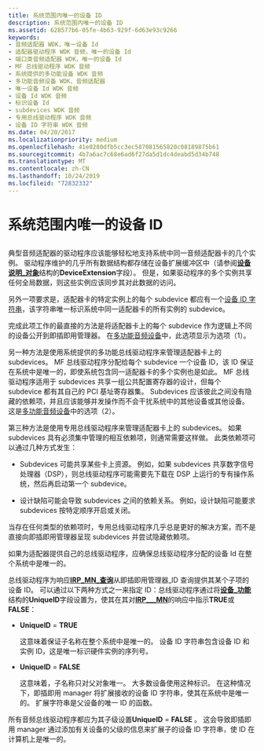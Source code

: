 ```yaml
---
title: 系统范围内唯一的设备 ID
description: 系统范围内唯一的设备 ID
ms.assetid: 628577b6-05fe-4b63-929f-6d63e93c9266
keywords:
- 音频适配器 WDK，唯一设备 Id
- 适配器驱动程序 WDK 音频，唯一的设备 Id
- 端口类音频适配器 WDK，唯一的设备 Id
- MF 总线驱动程序 WDK 音频
- 系统提供的多功能设备 WDK 音频
- 多功能音频设备 WDK、音频适配器
- 唯一设备 Id WDK 音频
- 设备 Id WDK 音频
- 标识设备 Id
- subdevices WDK 音频
- 专用总线驱动程序 WDK 音频
- 设备 ID 字符串 WDK 音频
ms.date: 04/20/2017
ms.localizationpriority: medium
ms.openlocfilehash: 41e0280dfb5cc3ec587081565820c08189875b61
ms.sourcegitcommit: 4b7a6ac7c68e6ad6f27da5d1dc4deabd5d34b748
ms.translationtype: MT
ms.contentlocale: zh-CN
ms.lasthandoff: 10/24/2019
ms.locfileid: "72832332"
---
```

# <a name="system-wide-unique-device-ids"></a>系统范围内唯一的设备 ID


## <span id="system_wide_unique_device_ids"></span><span id="SYSTEM_WIDE_UNIQUE_DEVICE_IDS"></span>


典型音频适配器的驱动程序应该能够轻松地支持系统中同一音频适配器卡的几个实例。 驱动程序维护的几乎所有数据结构都存储在设备扩展缓冲区中（请参阅[**设备说明\_对象**](https://docs.microsoft.com/windows-hardware/drivers/ddi/wdm/ns-wdm-_device_object)结构的**DeviceExtension**字段）。 但是，如果驱动程序的多个实例共享任何全局数据，则这些实例应该同步其对此数据的访问。

另外一项要求是，适配器卡的特定实例上的每个 subdevice 都应有一个[设备 ID 字符串](https://docs.microsoft.com/windows-hardware/drivers/install/device-identification-strings)，该字符串唯一标识系统中同一适配器卡的所有实例的 subdevice。

完成此项工作的最直接的方法是将适配器卡上的每个 subdevice 作为逻辑上不同的设备公开到即插即用管理器。 在[多功能音频设备](multifunction-audio-devices.md)中，此选项显示为选项（1）。

另一种方法是使用系统提供的多功能总线驱动程序来管理适配器卡上的 subdevices。 MF 总线驱动程序分配给每个 subdevice 一个设备 ID，该 ID 保证在系统中是唯一的，即使系统包含同一适配器卡的多个实例也是如此。 MF 总线驱动程序适用于 subdevices 共享一组公共配置寄存器的设计，但每个 subdevice 都有其自己的 PCI 基址寄存器集。 Subdevices 应该彼此之间没有隐藏的依赖项，并且应该能够并发操作而不会干扰系统中的其他设备或其他设备。 这是[多功能音频设备](multifunction-audio-devices.md)中的选项（2）。

第三种方法是使用专用总线驱动程序来管理适配器卡上的 subdevices。 如果 subdevices 具有必须集中管理的相互依赖项，则通常需要这样做。 此类依赖项可以通过几种方式发生：

-   Subdevices 可能共享某些卡上资源。 例如，如果 subdevices 共享数字信号处理器（DSP），则总线驱动程序可能需要先下载在 DSP 上运行的专有操作系统，然后再启动第一个 subdevice。

-   设计缺陷可能会导致 subdevices 之间的依赖关系。 例如，设计缺陷可能要求 subdevices 按特定顺序开启或关闭。

当存在任何类型的依赖项时，专用总线驱动程序几乎总是更好的解决方案，而不是直接向即插即用管理器呈现 subdevices 并尝试隐藏依赖项。

如果为适配器提供自己的总线驱动程序，应确保总线驱动程序分配的设备 Id 在整个系统中是唯一的。

总线驱动程序为响应[**IRP\_MN\_查询**](https://docs.microsoft.com/windows-hardware/drivers/kernel/irp-mn-query-id)从即插即用管理器\_ID 查询提供其某个子项的设备 ID。 可以通过以下两种方式之一来指定 ID：总线驱动程序通过将[**设备\_功能**](https://docs.microsoft.com/windows-hardware/drivers/ddi/wdm/ns-wdm-_device_capabilities)结构的**UniqueID**字段设置为，使其在其对[**IRP\_\_\_MN**](https://docs.microsoft.com/windows-hardware/drivers/kernel/irp-mn-query-capabilities)的响应中指示**TRUE**或**FALSE**：

-   **UniqueID** = **TRUE**

    这意味着保证子名称在整个系统中是唯一的。 设备 ID 字符串包含设备 ID 和实例 ID，这是唯一标识硬件实例的序列号。

-   **UniqueID** = **FALSE**

    这意味着，子名称只对父对象唯一。 大多数设备使用这种标识。 在这种情况下，即插即用 manager 将扩展接收的设备 ID 字符串，使其在系统中是唯一的。 扩展字符串是父设备的唯一 ID 的函数。

所有音频总线驱动程序都应为其子级设置**UniqueID** = **FALSE** 。 这会导致即插即用 manager 通过添加有关设备的父级的信息来扩展子的设备 ID 字符串，使 ID 在计算机上是唯一的。

 

 




